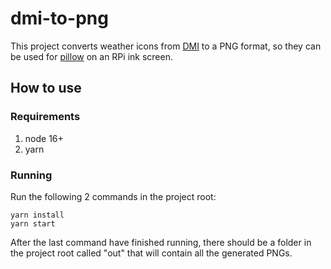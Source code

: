# dmi-to-png

This project converts weather icons from [DMI](https://www.dmi.dk/) to a PNG format, so they can be used for [pillow](https://pillow.readthedocs.io/en/stable/) on an RPi ink screen.

## How to use

### Requirements

1. node 16+
1. yarn

### Running

Run the following 2 commands in the project root:

```
yarn install
yarn start
```

After the last command have finished running, there should be a folder in the project root called "out" that will contain all the generated PNGs.
